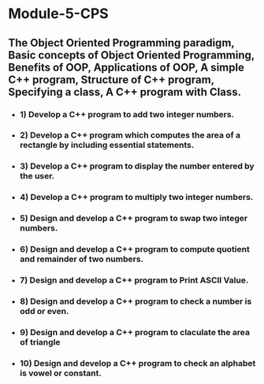 <h1>Module-5-CPS</h1>

<h2> The Object Oriented Programming paradigm, 
Basic concepts of Object Oriented Programming,  Benefits of OOP, 
Applications of OOP,  A simple C++ program, 
Structure of C++ program, Specifying a class, 
A C++ program with Class.</h2>
<ul>
 <li><h3>1) Develop a C++ program to add two integer numbers.</h3></li>
 <li><h3>2) Develop a C++ program which computes the area of a rectangle by including essential statements.</h3></li>
 <li><h3>3) Develop a C++ program to display the number entered by the user.</h3></li>
 <li><h3>4) Develop a C++ program to multiply two integer numbers.</h3></li>
 <li><h3>5) Design and develop a C++ program to swap two integer numbers.</h3></li>
 <li><h3>6) Design and develop a C++ program to compute quotient and remainder of two numbers.</h3></li>
 <li><h3>7)	Design and develop a C++ program to Print ASCII Value.</h3></li>
 <li><h3>8) Design and develop a C++ program to check a number is odd or even.</h3></li>
 <li><h3>9) Design and develop a C++ program to claculate the area of triangle</h3></li>
 <li><h3>10) Design and develop a C++ program to check an alphabet is vowel or constant.</h3></li>
 </ul>
